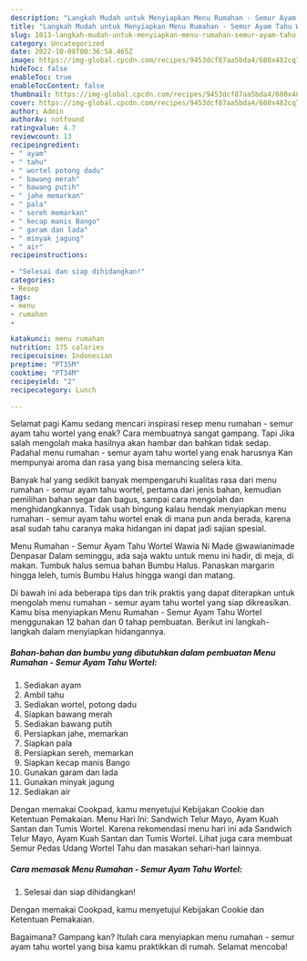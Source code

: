 ```yaml
---
description: "Langkah Mudah untuk Menyiapkan Menu Rumahan - Semur Ayam Tahu Wortel yang Lezat Sekali"
title: "Langkah Mudah untuk Menyiapkan Menu Rumahan - Semur Ayam Tahu Wortel yang Lezat Sekali"
slug: 1013-langkah-mudah-untuk-menyiapkan-menu-rumahan-semur-ayam-tahu-wortel-yang-lezat-sekali
category: Uncategorized
date: 2022-10-08T00:36:58.465Z
image: https://img-global.cpcdn.com/recipes/9453dcf87aa5bda4/680x482cq70/menu-rumahan-semur-ayam-tahu-wortel-foto-resep-utama.jpg
hideToc: false
enableToc: true
enableTocContent: false
thumbnail: https://img-global.cpcdn.com/recipes/9453dcf87aa5bda4/680x482cq70/menu-rumahan-semur-ayam-tahu-wortel-foto-resep-utama.jpg
cover: https://img-global.cpcdn.com/recipes/9453dcf87aa5bda4/680x482cq70/menu-rumahan-semur-ayam-tahu-wortel-foto-resep-utama.jpg
author: Admin
authorAv: notfound
ratingvalue: 4.7
reviewcount: 13
recipeingredient:
- " ayam"
- " tahu"
- " wortel potong dadu"
- " bawang merah"
- " bawang putih"
- " jahe memarkan"
- " pala"
- " sereh memarkan"
- " kecap manis Bango"
- " garam dan lada"
- " minyak jagung"
- " air"
recipeinstructions:

- "Selesai dan siap dihidangkan!"
categories:
- Resep
tags:
- menu
- rumahan
- 

katakunci: menu rumahan  
nutrition: 175 calories
recipecuisine: Indonesian
preptime: "PT35M"
cooktime: "PT34M"
recipeyield: "2"
recipecategory: Lunch

---
```



Selamat pagi Kamu sedang mencari inspirasi resep menu rumahan - semur ayam tahu wortel yang enak? Cara membuatnya sangat gampang. Tapi Jika salah mengolah maka hasilnya akan hambar dan bahkan tidak sedap. Padahal menu rumahan - semur ayam tahu wortel yang enak harusnya Kan mempunyai aroma dan rasa yang bisa memancing selera kita.


Banyak hal yang sedikit banyak mempengaruhi kualitas rasa dari menu rumahan - semur ayam tahu wortel, pertama dari jenis bahan, kemudian pemilihan bahan segar dan bagus, sampai cara mengolah dan menghidangkannya. Tidak usah bingung kalau hendak menyiapkan menu rumahan - semur ayam tahu wortel enak di mana pun anda berada, karena asal sudah tahu caranya maka hidangan ini dapat jadi sajian spesial.

Menu Rumahan - Semur Ayam Tahu Wortel Wawia Ni Made @wawianimade Denpasar Dalam seminggu, ada saja waktu untuk menu ini hadir, di meja, di makan. Tumbuk halus semua bahan Bumbu Halus. Panaskan margarin hingga leleh, tumis Bumbu Halus hingga wangi dan matang.


Di bawah ini ada beberapa tips dan trik praktis yang dapat diterapkan untuk mengolah menu rumahan - semur ayam tahu wortel yang siap dikreasikan. Kamu bisa menyiapkan Menu Rumahan - Semur Ayam Tahu Wortel menggunakan 12 bahan dan 0 tahap pembuatan. Berikut ini langkah-langkah dalam menyiapkan hidangannya.

<!--inarticleads1-->

##### Bahan-bahan dan bumbu yang dibutuhkan dalam pembuatan Menu Rumahan - Semur Ayam Tahu Wortel:

1. Sediakan  ayam
1. Ambil  tahu
1. Sediakan  wortel, potong dadu
1. Siapkan  bawang merah
1. Sediakan  bawang putih
1. Persiapkan  jahe, memarkan
1. Siapkan  pala
1. Persiapkan  sereh, memarkan
1. Siapkan  kecap manis Bango
1. Gunakan  garam dan lada
1. Gunakan  minyak jagung
1. Sediakan  air


Dengan memakai Cookpad, kamu menyetujui Kebijakan Cookie dan Ketentuan Pemakaian. Menu Hari Ini: Sandwich Telur Mayo, Ayam Kuah Santan dan Tumis Wortel. Karena rekomendasi menu hari ini ada Sandwich Telur Mayo, Ayam Kuah Santan dan Tumis Wortel. Lihat juga cara membuat Semur Pedas Udang Wortel Tahu dan masakan sehari-hari lainnya. 

<!--inarticleads2-->

##### Cara memasak Menu Rumahan - Semur Ayam Tahu Wortel:


1. Selesai dan siap dihidangkan!

Dengan memakai Cookpad, kamu menyetujui Kebijakan Cookie dan Ketentuan Pemakaian. 

Bagaimana? Gampang kan? Itulah cara menyiapkan menu rumahan - semur ayam tahu wortel yang bisa kamu praktikkan di rumah. Selamat mencoba!

